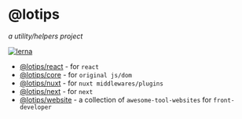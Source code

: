 # @lotips

*a utility/helpers project*

[![lerna](https://img.shields.io/badge/maintained%20with-lerna-cc00ff.svg)](https://lerna.js.org/)

- [@lotips/react](/packages/react/README.md) - for `react`
- [@lotips/core](/packages/core/README.md) - for `original js/dom`
- [@lotips/nuxt](/packages/nuxt/README.md) - for `nuxt middlewares/plugins`
- [@lotips/next](/packages/next/README.md) - for `next`
- [@lotips/website](/packages/website/README.md) - a collection of `awesome-tool-websites` for `front-developer`